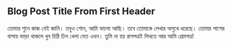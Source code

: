 ## Blog Post Title From First Header

তোমার শুনে কাজ নেই জানি। তবুও শোন, আমি ভালো আছি। তবে তোমাকে লেখার অসুখে ধরেছে। তোমার পাশের বাসায় ভাড়া থাকলে খুব চিঠি ঢিল খেলা যেত এখন। তুমি না হয় রাগপত্রই লিখতে আর আমি প্রেমপত্র!
